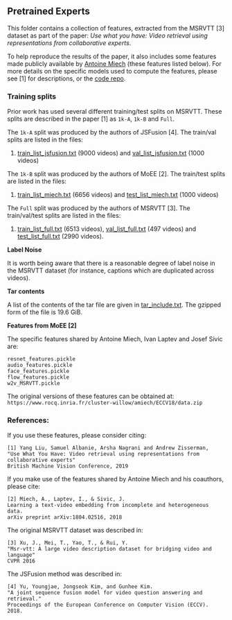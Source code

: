 ## Pretrained Experts

This folder contains a collection of features, extracted from the MSRVTT [3] dataset as part of the paper:
*Use what you have: Video retrieval using representations from collaborative experts*.

To help reproduce the results of the paper, it also includes some features made publicly available by [Antoine Miech](https://www.di.ens.fr/~miech/) (these features listed below).
For more details on the specific models used to compute the features, please see [1] for descriptions, or the [code repo](https://github.com/albanie/collaborative-experts).

### Training splits

Prior work has used several different training/test splits on MSRVTT. These splits
are described in the paper [1] as `1k-A`, `1k-B` and `Full`.

The `1k-A` split was produced by the authors of JSFusion [4].  The train/val splits are listed in the files:

1. [train_list_jsfusion.txt](train_list_jsfusion.txt) (9000 videos) and [val_list_jsfusion.txt](val_list_jsfusion.txt) (1000 videos)

The `1k-B` split was produced by the authors of MoEE [2].  The train/test splits are listed in the files:

1. [train_list_miech.txt](train_list_miech.txt) (6656 videos) and [test_list_miech.txt](test_list_miech.txt) (1000 videos)

The `Full` split was produced by the authors of MSRVTT [3].  The train/val/test splits are listed in the files:

1. [train_list_full.txt](train_list_full.txt) (6513 videos), [val_list_full.txt](val_list_full.txt) (497 videos) and [test_list_full.txt](test_list_full.txt) (2990 videos).

**Label Noise**

It is worth being aware that there is a reasonable degree of label noise in the MSRVTT dataset (for instance, captions which are duplicated across videos).

**Tar contents**

A list of the contents of the tar file are given in [tar_include.txt](tar_include.txt).
The gzipped form of the file is 19.6 GiB.

**Features from MoEE [2]**

The specific features shared by Antoine Miech, Ivan Laptev and Josef Sivic are:

```
resnet_features.pickle
audio_features.pickle
face_features.pickle
flow_features.pickle
w2v_MSRVTT.pickle
```

The original versions of these features can be obtained at:
`https://www.rocq.inria.fr/cluster-willow/amiech/ECCV18/data.zip`

### References:

If you use these features, please consider citing:
```
[1] Yang Liu, Samuel Albanie, Arsha Nagrani and Andrew Zisserman,
"Use What You Have: Video retrieval using representations from collaborative experts"
British Machine Vision Conference, 2019
```

If you make use of the features shared by Antoine Miech and his coauthors, please cite:
```
[2] Miech, A., Laptev, I., & Sivic, J.
Learning a text-video embedding from incomplete and heterogeneous data.
arXiv preprint arXiv:1804.02516, 2018
```

The original MSRVTT dataset was described in:

```
[3] Xu, J., Mei, T., Yao, T., & Rui, Y.
"Msr-vtt: A large video description dataset for bridging video and language"
CVPR 2016
```

The JSFusion method was described in:

```
[4] Yu, Youngjae, Jongseok Kim, and Gunhee Kim.
"A joint sequence fusion model for video question answering and retrieval."
Proceedings of the European Conference on Computer Vision (ECCV). 2018.
```
